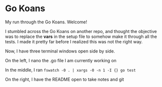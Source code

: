 # Go Koans

My run through the Go Koans. Welcome!

I stumbled across the Go Koans on another repo, and thought the objective was to replace the __vars__ in the setup file to somehow make it through all the tests.
I made it pretty far before I realized this was not the right way.

Now, I have three terminal windows open side by side.

On the left, I nano the .go file I am currently working on

In the middle, I ran `fswatch -0 . | xargs -0 -n 1 -I {} go test`

On the right, I have the README open to take notes and git
